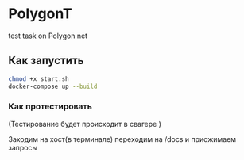 # PolygonT
test task on Polygon net


## Как запустить
```bash
chmod +x start.sh
docker-compose up --build
```


### Как протестировать

(Тестирование будет происходит в свагере )

Заходим на хост(в терминале) переходим на /docs и приожимаем запросы
